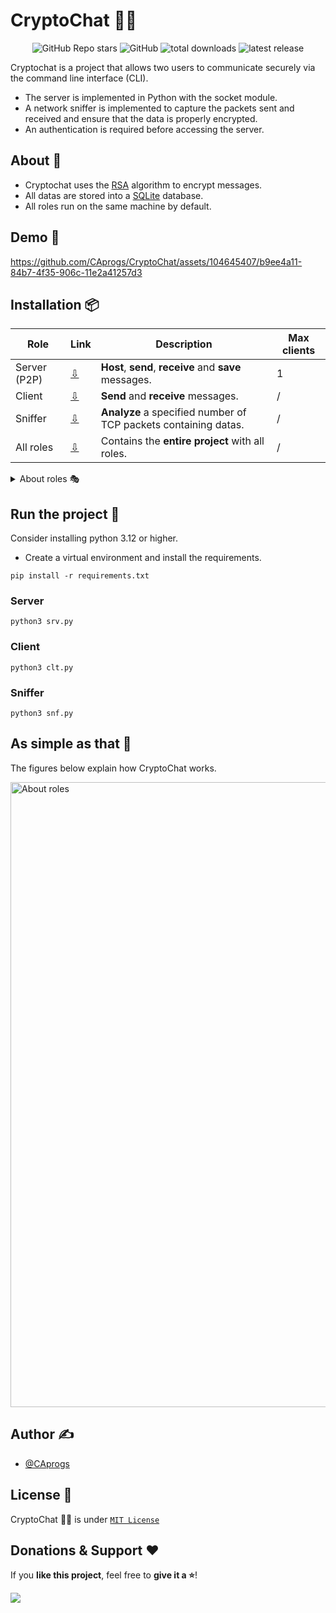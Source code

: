 # CryptoChat 💬🔐

<div align="center">

![GitHub Repo stars](https://img.shields.io/github/stars/CAprogs/CryptoChat?color=yellow) 
![GitHub](https://img.shields.io/github/license/CAprogs/CryptoChat?color=blue)
![total downloads](https://img.shields.io/github/downloads/CAprogs/CryptoChat/total?color=purple)
![latest release](https://img.shields.io/github/v/release/CAprogs/CryptoChat?label=latest&color=darkgreen)
  
</div>

Cryptochat is a project that allows two users to communicate securely via the command line interface (CLI).

- The server is implemented in Python with the socket module.
- A network sniffer is implemented to capture the packets sent and received and ensure that the data is properly encrypted.
- An authentication is required before accessing the server.

## About 🥢

- Cryptochat uses the [RSA](https://en.wikipedia.org/wiki/RSA_(cryptosystem)) algorithm to encrypt messages.
- All datas are stored into a [SQLite](https://www.sqlite.org/index.html) database.
- All roles run on the same machine by default.

## Demo 📸

https://github.com/CAprogs/CryptoChat/assets/104645407/b9ee4a11-84b7-4f35-906c-11e2a41257d3

## Installation 📦

| Role              | Link                                                                                       | Description                                                     | Max clients |
|-------------------|--------------------------------------------------------------------------------------------|-----------------------------------------------------------------|-------------|
| Server (P2P)      | [⇩](https://github.com/CAprogs/CryptoChat/releases/download/v0.0.1/CryptoChat_server.zip)  | **Host**, **send**, **receive** and **save** messages.          |      1      |
| Client            | [⇩](https://github.com/CAprogs/CryptoChat/releases/download/v0.0.1/CryptoChat_client.zip)  | **Send** and **receive** messages.                              |      /      |
| Sniffer           | [⇩](https://github.com/CAprogs/CryptoChat/releases/download/v0.0.1/CryptoChat_sniffer.zip) | **Analyze** a specified  number of TCP packets containing datas.|      /      |
| All roles         | [⇩](https://github.com/CAprogs/CryptoChat/releases/download/v0.0.1/CryptoChat.zip)         | Contains the **entire project** with all roles.                 |      /      |

<details>
  <summary> About roles 🎭 </summary>

<img width="700" alt="Capture d’écran 2024-02-02 à 21 12 14" src="https://github.com/CAprogs/CryptoChat/assets/104645407/fa4795a7-675e-4258-aade-174ee21027c1">

</details>

## Run the project 🚀

Consider installing python 3.12 or higher.

- Create a virtual environment and install the requirements.
```
pip install -r requirements.txt
```


### Server

```
python3 srv.py
```

### Client

```
python3 clt.py
```

### Sniffer

```
python3 snf.py
```

## As simple as that 🤯

The figures below explain how CryptoChat works.

<img width="1000" alt="About roles" src="https://github.com/CAprogs/CryptoChat/assets/104645407/4eeea55e-3b44-4048-8a26-c1651dc7cdee">


## Author ✍️

- [@CAprogs](https://github.com/CAprogs)

## License 📝

CryptoChat 💬🔐 is under [```MIT License```](LICENSE)

## Donations & Support ❤️

If you **like this project**, feel free to **give it a ⭐**!

<a href="https://www.buymeacoffee.com/CAprogs"><img src="https://img.buymeacoffee.com/button-api/?text=Buy me a pizza&emoji=🍕&slug=CAprogs&button_colour=FFDD00&font_colour=000000&font_family=Arial&outline_colour=000000&coffee_colour=ffffff" /></a>
